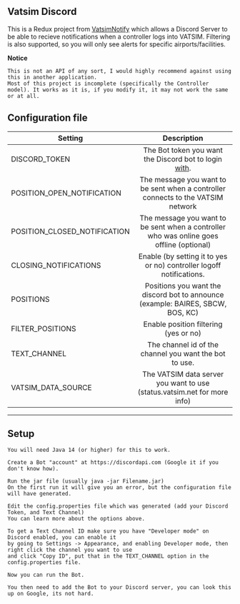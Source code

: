 ## Vatsim Discord

This is a Redux project from [VatsimNotify](https://github.com/JordannDev/Vatsim-Notify) which allows a Discord Server to be able to recieve notifications when a controller logs into VATSIM.
Filtering is also supported, so you will only see alerts for specific airports/facilities.

**Notice**
```
This is not an API of any sort, I would highly recommend against using this in another application. 
Most of this project is incomplete (specifically the Controller model). It works as it is, if you modify it, it may not work the same or at all.
```

## Configuration file

| Setting | Description |
| ------- | :---------: |
| DISCORD_TOKEN | The Bot token you want the Discord bot to login [with](https://discordapi.com).|
| POSITION_OPEN_NOTIFICATION | The message you want to be sent when a controller connects to the VATSIM network|
| POSITION_CLOSED_NOTIFICATION | The message you want to be sent when a controller who was online goes offline (optional) |
| CLOSING_NOTIFICATIONS | Enable (by setting it to yes or no) controller logoff notifications. |
| POSITIONS | Positions you want the discord bot to announce (example: BAIRES, SBCW, BOS, KC) |
| FILTER_POSITIONS | Enable position filtering (yes or no) |
| TEXT_CHANNEL | The channel id of the channel you want the bot to use.
| VATSIM_DATA_SOURCE | The VATSIM data server you want to use (status.vatsim.net for more info) 

<hr>

## Setup
```
You will need Java 14 (or higher) for this to work. 

Create a Bot "account" at https://discordapi.com (Google it if you don't know how).

Run the jar file (usually java -jar Filename.jar)
On the first run it will give you an error, but the configuration file will have generated.

Edit the config.properties file which was generated (add your Discord Token, and Text Channel)
You can learn more about the options above.

To get a Text Channel ID make sure you have "Developer mode" on Discord enabled, you can enable it
by going to Settings -> Appearance, and enabling Developer mode, then right click the channel you want to use
and click "Copy ID", put that in the TEXT_CHANNEL option in the config.properties file.

Now you can run the Bot.

You then need to add the Bot to your Discord server, you can look this up on Google, its not hard.
```
